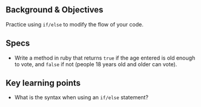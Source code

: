 ## Background & Objectives

Practice using `if/else` to modify the flow of your code.

## Specs

- Write a method in ruby that returns `true` if the age entered is old enough to vote, and `false` if not (people 18 years old and older can vote).

## Key learning points

- What is the syntax when using an `if/else` statement?
